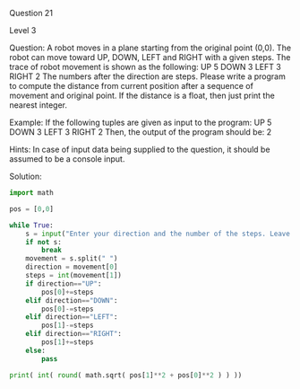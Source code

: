 Question 21

Level 3

Question: A robot moves in a plane starting from the original point (0,0). The robot can move
 toward UP, DOWN, LEFT and RIGHT with a given steps. The trace of robot movement is shown 
 as the following: UP 5 DOWN 3 LEFT 3 RIGHT 2 The numbers after the direction are steps. 
 Please write a program to compute the distance from current position after a sequence of 
 movement and original point. If the distance is a float, then just print the nearest integer.

Example: If the following tuples are given as input to the program: 
UP 5 DOWN 3 LEFT 3 RIGHT 2 
Then, the output of the program should be: 
2

Hints: In case of input data being supplied to the question, it should be assumed to be a 
console input.

Solution:

```python
import math

pos = [0,0]

while True:
    s = input("Enter your direction and the number of the steps. Leave blank to exit: ")
    if not s:
        break
    movement = s.split(" ")
    direction = movement[0]
    steps = int(movement[1])
    if direction=="UP":
        pos[0]+=steps
    elif direction=="DOWN":
        pos[0]-=steps
    elif direction=="LEFT":
        pos[1]-=steps
    elif direction=="RIGHT":
        pos[1]+=steps
    else:
        pass

print( int( round( math.sqrt( pos[1]**2 + pos[0]**2 ) ) ))
```
